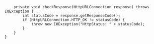         private void checkResponse(HttpURLConnection response) throws IOException {
            int statusCode = response.getResponseCode();
            if (HttpURLConnection.HTTP_OK != statusCode) {
                throw new IOException("HttpStatus: " + statusCode);
            }
        }
    }
